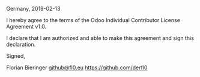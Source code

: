 Germany, 2019-02-13

I hereby agree to the terms of the Odoo Individual Contributor License
Agreement v1.0.

I declare that I am authorized and able to make this agreement and sign this
declaration.

Signed,

Florian Bieringer github@fl0.eu https://github.com/derfl0
